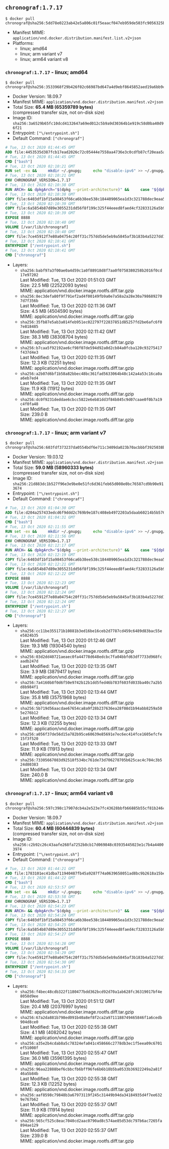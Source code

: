 ## `chronograf:1.7.17`

```console
$ docker pull chronograf@sha256:5dd78e0223ab42e5a806c01f5eaacf047eb959de503fc9056325b6711c65e4e1
```

-	Manifest MIME: `application/vnd.docker.distribution.manifest.list.v2+json`
-	Platforms:
	-	linux; amd64
	-	linux; arm variant v7
	-	linux; arm64 variant v8

### `chronograf:1.7.17` - linux; amd64

```console
$ docker pull chronograf@sha256:3533968f29b426f02c66987bd647a4d9ebf8645852aed19a6bb9ce5d5c89cbfb
```

-	Docker Version: 18.09.7
-	Manifest MIME: `application/vnd.docker.distribution.manifest.v2+json`
-	Total Size: **65.4 MB (65359789 bytes)**  
	(compressed transfer size, not on-disk size)
-	Image ID: `sha256:3a6529b65fc10dcd4132647a69ed012c5b9a9d30364b1e919c58d0ba40d96f21`
-	Entrypoint: `["\/entrypoint.sh"]`
-	Default Command: `["chronograf"]`

```dockerfile
# Tue, 13 Oct 2020 01:44:45 GMT
ADD file:4453535d387fcb17ead2026c72c05444e7558aa4736e3c0cdfb87cf20eaa5a9f in / 
# Tue, 13 Oct 2020 01:44:45 GMT
CMD ["bash"]
# Tue, 13 Oct 2020 02:10:21 GMT
RUN set -ex &&     mkdir ~/.gnupg;     echo "disable-ipv6" >> ~/.gnupg/dirmngr.conf;     apt-get update && apt-get install -y gpg dirmngr --no-install-recommends &&     rm -rf /var/lib/apt/lists/* &&     for key in         05CE15085FC09D18E99EFB22684A14CF2582E0C5 ;     do         gpg --keyserver ha.pool.sks-keyservers.net --recv-keys "$key" ||         gpg --keyserver pgp.mit.edu --recv-keys "$key" ||         gpg --keyserver keyserver.pgp.com --recv-keys "$key" ;     done
# Tue, 13 Oct 2020 02:10:21 GMT
ENV CHRONOGRAF_VERSION=1.7.17
# Tue, 13 Oct 2020 02:10:38 GMT
RUN ARCH= && dpkgArch="$(dpkg --print-architecture)" &&     case "${dpkgArch##*-}" in       amd64) ARCH='amd64';;       arm64) ARCH='arm64';;       armhf) ARCH='armhf';;       armel) ARCH='armel';;       *)     echo "Unsupported architecture: ${dpkgArch}"; exit 1;;     esac &&     set -x &&     apt-get update && apt-get install -y ca-certificates curl --no-install-recommends &&     rm -rf /var/lib/apt/lists/* &&     curl -SLO "https://dl.influxdata.com/chronograf/releases/chronograf_${CHRONOGRAF_VERSION}_${ARCH}.deb.asc" &&     curl -SLO "https://dl.influxdata.com/chronograf/releases/chronograf_${CHRONOGRAF_VERSION}_${ARCH}.deb" &&     gpg --batch --verify chronograf_${CHRONOGRAF_VERSION}_${ARCH}.deb.asc chronograf_${CHRONOGRAF_VERSION}_${ARCH}.deb &&     dpkg -i chronograf_${CHRONOGRAF_VERSION}_${ARCH}.deb &&     rm -f chronograf_${CHRONOGRAF_VERSION}_${ARCH}.deb* &&     apt-get purge -y --auto-remove $buildDeps
# Tue, 13 Oct 2020 02:10:38 GMT
COPY file:6403df1bf15a98453f66ca6b38ee538c184409065ea1d3c321788dec9eaa5c77 in /usr/share/chronograf/LICENSE 
# Tue, 13 Oct 2020 02:10:39 GMT
COPY file:6a5854b87d89e3055231dd56f8f199c325f44eeed8faed4cf32833126a5b9cd9 in /usr/share/chronograf/agpl-3.0.md 
# Tue, 13 Oct 2020 02:10:39 GMT
EXPOSE 8888
# Tue, 13 Oct 2020 02:10:40 GMT
VOLUME [/var/lib/chronograf]
# Tue, 13 Oct 2020 02:10:40 GMT
COPY file:7ce45912f7e80a04754c20ff31c757dd5de5eb9a5845af3b183b4a5227dd1c1e in /entrypoint.sh 
# Tue, 13 Oct 2020 02:10:41 GMT
ENTRYPOINT ["/entrypoint.sh"]
# Tue, 13 Oct 2020 02:10:41 GMT
CMD ["chronograf"]
```

-	Layers:
	-	`sha256:babf97a3f00ae0a4d59c1a0f88918d8f7aa0f0758380258b2016f0cd17e97202`  
		Last Modified: Tue, 13 Oct 2020 01:51:03 GMT  
		Size: 22.5 MB (22522093 bytes)  
		MIME: application/vnd.docker.image.rootfs.diff.tar.gzip
	-	`sha256:8ec3defa80f9f791ef2ad4f00149fb9a0e7a58a2a28e30a7986892707d7f356b`  
		Last Modified: Tue, 13 Oct 2020 02:11:36 GMT  
		Size: 4.5 MB (4504590 bytes)  
		MIME: application/vnd.docker.image.rootfs.diff.tar.gzip
	-	`sha256:35fb87e5ab3a014feb951ec022797f22837851d85257fd2be6afc6f07e818485`  
		Last Modified: Tue, 13 Oct 2020 02:11:42 GMT  
		Size: 38.3 MB (38308704 bytes)  
		MIME: application/vnd.docker.image.rootfs.diff.tar.gzip
	-	`sha256:b7caa5f92192ae6cf98f07de594d92a0d2cb84a0fcba120c93275417f437d4e3`  
		Last Modified: Tue, 13 Oct 2020 02:11:35 GMT  
		Size: 12.3 KB (12251 bytes)  
		MIME: application/vnd.docker.image.rootfs.diff.tar.gzip
	-	`sha256:a2b07d6bf1b58a82bbec48bc361fad5633064b48c142a4a53c16ca0aa6eb7ed4`  
		Last Modified: Tue, 13 Oct 2020 02:11:35 GMT  
		Size: 11.9 KB (11912 bytes)  
		MIME: application/vnd.docker.image.rootfs.diff.tar.gzip
	-	`sha256:dc0f9231deddae6cbcc5822e6eb81dd3f84b845c9d07caae0f0b7a19c4f0fa48`  
		Last Modified: Tue, 13 Oct 2020 02:11:35 GMT  
		Size: 239.0 B  
		MIME: application/vnd.docker.image.rootfs.diff.tar.gzip

### `chronograf:1.7.17` - linux; arm variant v7

```console
$ docker pull chronograf@sha256:603fdf373237da0554bdf6e711c3409da023b70acbbbf3925038b7ad97d8632e
```

-	Docker Version: 19.03.12
-	Manifest MIME: `application/vnd.docker.distribution.manifest.v2+json`
-	Total Size: **59.0 MB (58960333 bytes)**  
	(compressed transfer size, not on-disk size)
-	Image ID: `sha256:21d883dc1b527f96e3e9be0e51fc6d361feb65d008e0bc76587cd9b90e913674`
-	Entrypoint: `["\/entrypoint.sh"]`
-	Default Command: `["chronograf"]`

```dockerfile
# Tue, 13 Oct 2020 01:04:30 GMT
ADD file:d204a257433edcd6f9ddd2c769b9e187c408eb4972203a5daab60214b5b576bc in / 
# Tue, 13 Oct 2020 01:04:31 GMT
CMD ["bash"]
# Tue, 13 Oct 2020 02:11:55 GMT
RUN set -ex &&     mkdir ~/.gnupg;     echo "disable-ipv6" >> ~/.gnupg/dirmngr.conf;     apt-get update && apt-get install -y gpg dirmngr --no-install-recommends &&     rm -rf /var/lib/apt/lists/* &&     for key in         05CE15085FC09D18E99EFB22684A14CF2582E0C5 ;     do         gpg --keyserver ha.pool.sks-keyservers.net --recv-keys "$key" ||         gpg --keyserver pgp.mit.edu --recv-keys "$key" ||         gpg --keyserver keyserver.pgp.com --recv-keys "$key" ;     done
# Tue, 13 Oct 2020 02:11:56 GMT
ENV CHRONOGRAF_VERSION=1.7.17
# Tue, 13 Oct 2020 02:12:17 GMT
RUN ARCH= && dpkgArch="$(dpkg --print-architecture)" &&     case "${dpkgArch##*-}" in       amd64) ARCH='amd64';;       arm64) ARCH='arm64';;       armhf) ARCH='armhf';;       armel) ARCH='armel';;       *)     echo "Unsupported architecture: ${dpkgArch}"; exit 1;;     esac &&     set -x &&     apt-get update && apt-get install -y ca-certificates curl --no-install-recommends &&     rm -rf /var/lib/apt/lists/* &&     curl -SLO "https://dl.influxdata.com/chronograf/releases/chronograf_${CHRONOGRAF_VERSION}_${ARCH}.deb.asc" &&     curl -SLO "https://dl.influxdata.com/chronograf/releases/chronograf_${CHRONOGRAF_VERSION}_${ARCH}.deb" &&     gpg --batch --verify chronograf_${CHRONOGRAF_VERSION}_${ARCH}.deb.asc chronograf_${CHRONOGRAF_VERSION}_${ARCH}.deb &&     dpkg -i chronograf_${CHRONOGRAF_VERSION}_${ARCH}.deb &&     rm -f chronograf_${CHRONOGRAF_VERSION}_${ARCH}.deb* &&     apt-get purge -y --auto-remove $buildDeps
# Tue, 13 Oct 2020 02:12:19 GMT
COPY file:6403df1bf15a98453f66ca6b38ee538c184409065ea1d3c321788dec9eaa5c77 in /usr/share/chronograf/LICENSE 
# Tue, 13 Oct 2020 02:12:21 GMT
COPY file:6a5854b87d89e3055231dd56f8f199c325f44eeed8faed4cf32833126a5b9cd9 in /usr/share/chronograf/agpl-3.0.md 
# Tue, 13 Oct 2020 02:12:22 GMT
EXPOSE 8888
# Tue, 13 Oct 2020 02:12:23 GMT
VOLUME [/var/lib/chronograf]
# Tue, 13 Oct 2020 02:12:24 GMT
COPY file:7ce45912f7e80a04754c20ff31c757dd5de5eb9a5845af3b183b4a5227dd1c1e in /entrypoint.sh 
# Tue, 13 Oct 2020 02:12:24 GMT
ENTRYPOINT ["/entrypoint.sh"]
# Tue, 13 Oct 2020 02:12:27 GMT
CMD ["chronograf"]
```

-	Layers:
	-	`sha256:cc11be355171b10881b3ed16be16ceb2d7787cd459c6489d83bac55ee5824b35`  
		Last Modified: Tue, 13 Oct 2020 01:12:46 GMT  
		Size: 19.3 MB (19304540 bytes)  
		MIME: application/vnd.docker.image.rootfs.diff.tar.gzip
	-	`sha256:03d2dd40721aeaec0fa44778d648edcbc7fa04bbfd63df7733d968fcaadb247d`  
		Last Modified: Tue, 13 Oct 2020 02:13:35 GMT  
		Size: 3.9 MB (3879417 bytes)  
		MIME: application/vnd.docker.image.rootfs.diff.tar.gzip
	-	`sha256:7a4160b8f0d6f50e9742b12b1dd5fed46b783f603fd033ba40c7a2b5d8b984f1`  
		Last Modified: Tue, 13 Oct 2020 02:13:44 GMT  
		Size: 35.8 MB (35751968 bytes)  
		MIME: application/vnd.docker.image.rootfs.diff.tar.gzip
	-	`sha256:5b719d56aacdae67654ca8a9f28b237636ea28f08d1b94abb8259a505e276b12`  
		Last Modified: Tue, 13 Oct 2020 02:13:34 GMT  
		Size: 12.3 KB (12255 bytes)  
		MIME: application/vnd.docker.image.rootfs.diff.tar.gzip
	-	`sha256:a056f37de56d15a782b95ce60639e85691e7ec6ec414fce1605efcfe15f3f520`  
		Last Modified: Tue, 13 Oct 2020 02:13:33 GMT  
		Size: 11.9 KB (11913 bytes)  
		MIME: application/vnd.docker.image.rootfs.diff.tar.gzip
	-	`sha256:73305667083d92518f534bc761de73d706278705b625cac4c704c3b524d80383`  
		Last Modified: Tue, 13 Oct 2020 02:13:34 GMT  
		Size: 240.0 B  
		MIME: application/vnd.docker.image.rootfs.diff.tar.gzip

### `chronograf:1.7.17` - linux; arm64 variant v8

```console
$ docker pull chronograf@sha256:597c398c17907dcb4a2e523e7fc43628bbfb66885b55cf81b246c5559fd5387b
```

-	Docker Version: 18.09.7
-	Manifest MIME: `application/vnd.docker.distribution.manifest.v2+json`
-	Total Size: **60.4 MB (60444839 bytes)**  
	(compressed transfer size, not on-disk size)
-	Image ID: `sha256:c2b92c26c43aafe268fa7252b8cb17d069848c03935445023e1c7b4a44003974`
-	Entrypoint: `["\/entrypoint.sh"]`
-	Default Command: `["chronograf"]`

```dockerfile
# Tue, 13 Oct 2020 01:44:21 GMT
ADD file:1783101ec41dba711940487fb45a9287f74a0639658051ad8bc9b2618a15be61 in / 
# Tue, 13 Oct 2020 01:44:22 GMT
CMD ["bash"]
# Tue, 13 Oct 2020 02:53:57 GMT
RUN set -ex &&     mkdir ~/.gnupg;     echo "disable-ipv6" >> ~/.gnupg/dirmngr.conf;     apt-get update && apt-get install -y gpg dirmngr --no-install-recommends &&     rm -rf /var/lib/apt/lists/* &&     for key in         05CE15085FC09D18E99EFB22684A14CF2582E0C5 ;     do         gpg --keyserver ha.pool.sks-keyservers.net --recv-keys "$key" ||         gpg --keyserver pgp.mit.edu --recv-keys "$key" ||         gpg --keyserver keyserver.pgp.com --recv-keys "$key" ;     done
# Tue, 13 Oct 2020 02:53:58 GMT
ENV CHRONOGRAF_VERSION=1.7.17
# Tue, 13 Oct 2020 02:54:23 GMT
RUN ARCH= && dpkgArch="$(dpkg --print-architecture)" &&     case "${dpkgArch##*-}" in       amd64) ARCH='amd64';;       arm64) ARCH='arm64';;       armhf) ARCH='armhf';;       armel) ARCH='armel';;       *)     echo "Unsupported architecture: ${dpkgArch}"; exit 1;;     esac &&     set -x &&     apt-get update && apt-get install -y ca-certificates curl --no-install-recommends &&     rm -rf /var/lib/apt/lists/* &&     curl -SLO "https://dl.influxdata.com/chronograf/releases/chronograf_${CHRONOGRAF_VERSION}_${ARCH}.deb.asc" &&     curl -SLO "https://dl.influxdata.com/chronograf/releases/chronograf_${CHRONOGRAF_VERSION}_${ARCH}.deb" &&     gpg --batch --verify chronograf_${CHRONOGRAF_VERSION}_${ARCH}.deb.asc chronograf_${CHRONOGRAF_VERSION}_${ARCH}.deb &&     dpkg -i chronograf_${CHRONOGRAF_VERSION}_${ARCH}.deb &&     rm -f chronograf_${CHRONOGRAF_VERSION}_${ARCH}.deb* &&     apt-get purge -y --auto-remove $buildDeps
# Tue, 13 Oct 2020 02:54:24 GMT
COPY file:6403df1bf15a98453f66ca6b38ee538c184409065ea1d3c321788dec9eaa5c77 in /usr/share/chronograf/LICENSE 
# Tue, 13 Oct 2020 02:54:25 GMT
COPY file:6a5854b87d89e3055231dd56f8f199c325f44eeed8faed4cf32833126a5b9cd9 in /usr/share/chronograf/agpl-3.0.md 
# Tue, 13 Oct 2020 02:54:27 GMT
EXPOSE 8888
# Tue, 13 Oct 2020 02:54:28 GMT
VOLUME [/var/lib/chronograf]
# Tue, 13 Oct 2020 02:54:29 GMT
COPY file:7ce45912f7e80a04754c20ff31c757dd5de5eb9a5845af3b183b4a5227dd1c1e in /entrypoint.sh 
# Tue, 13 Oct 2020 02:54:30 GMT
ENTRYPOINT ["/entrypoint.sh"]
# Tue, 13 Oct 2020 02:54:33 GMT
CMD ["chronograf"]
```

-	Layers:
	-	`sha256:f4bec48cdb322f1180477bdd362bcd92d70a1ab628fc36319017bf4e8058d9ee`  
		Last Modified: Tue, 13 Oct 2020 01:51:12 GMT  
		Size: 20.4 MB (20376997 bytes)  
		MIME: application/vnd.docker.image.rootfs.diff.tar.gzip
	-	`sha256:67a2da881b798ed091b40a8ef8f2ca2a9711188749465846f1a6cedb904d8ce0`  
		Last Modified: Tue, 13 Oct 2020 02:55:38 GMT  
		Size: 4.1 MB (4082042 bytes)  
		MIME: application/vnd.docker.image.rootfs.diff.tar.gzip
	-	`sha256:a35e2b4cdab8a5c78324efa041c458666c2778db3ec1f5eea09c6701ef51008f`  
		Last Modified: Tue, 13 Oct 2020 02:55:47 GMT  
		Size: 36.0 MB (35961395 bytes)  
		MIME: application/vnd.docker.image.rootfs.diff.tar.gzip
	-	`sha256:96aa22888bef6cbbcfb6bff96fe6b6b18b5ba0533b36922249a2a81f46a5b84b`  
		Last Modified: Tue, 13 Oct 2020 02:55:38 GMT  
		Size: 12.3 KB (12252 bytes)  
		MIME: application/vnd.docker.image.rootfs.diff.tar.gzip
	-	`sha256:aaf8598c79848b3a67973119f245c31449b94da34184935d4f7ee6329e767b62`  
		Last Modified: Tue, 13 Oct 2020 02:55:37 GMT  
		Size: 11.9 KB (11914 bytes)  
		MIME: application/vnd.docker.image.rootfs.diff.tar.gzip
	-	`sha256:565cf525c8eac7040cd2aac0790ad8c574ae85d53dc797b6ac7265fa894ae129`  
		Last Modified: Tue, 13 Oct 2020 02:55:37 GMT  
		Size: 239.0 B  
		MIME: application/vnd.docker.image.rootfs.diff.tar.gzip
